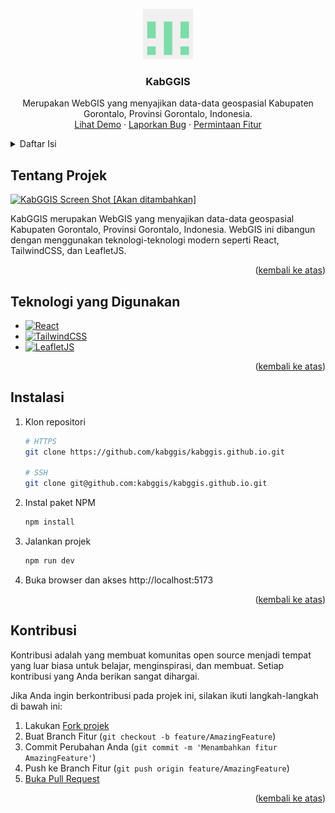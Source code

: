 <a id="readme-top"></a>

<div align="center">
  <a href="https://github.com/kabggis/kabggis.github.io">
    <!-- FIXME: Ganti Logo -->
    <img src="logo.png" alt="Logo" width="80" height="80">
  </a>

<h3 align="center">KabGGIS</h3>

  <p align="center">
    Merupakan WebGIS yang menyajikan data-data geospasial Kabupaten Gorontalo, Provinsi Gorontalo, Indonesia.
    <br />
    <a href="https://kabggis.github.io">Lihat Demo</a>
    ·
    <a href="https://github.com/kabggis/kabggis.github.io/issues">Laporkan Bug</a>
    ·
    <a href="https://github.com/kabggis/kabggis.github.io/issues">Permintaan Fitur</a>
  </p>
</div>

<details>
  <summary>Daftar Isi</summary>
  <ol>
    <li><a href="#tentang-projek">Tentang Projek</a></li>
    <li><a href="#teknologi-yang-digunakan">Teknologi yang Digunakan</a></li>
    <li><a href="#instalasi">Instalasi</a></li>
    <li><a href="#kontribusi">Kontribusi</a></li>
  </ol>
</details>

## Tentang Projek

[![KabGGIS Screen Shot [Akan ditambahkan]][product-screenshot]](https://kabggis.github.io)

KabGGIS merupakan WebGIS yang menyajikan data-data geospasial Kabupaten Gorontalo, Provinsi Gorontalo, Indonesia. WebGIS ini dibangun dengan menggunakan teknologi-teknologi modern seperti React, TailwindCSS, dan LeafletJS.

<p align="right">(<a href="#readme-top">kembali ke atas</a>)</p>

## Teknologi yang Digunakan

- [![React][React.js]][React-url]
- [![TailwindCSS][TailwindCSS]][TailwindCSS-url]
- [![LeafletJS][LeafletJS]][LeafletJS-url]

<p align="right">(<a href="#readme-top">kembali ke atas</a>)</p>

## Instalasi

1. Klon repositori

   ```sh
   # HTTPS
   git clone https://github.com/kabggis/kabggis.github.io.git

   # SSH
   git clone git@github.com:kabggis/kabggis.github.io.git
   ```

2. Instal paket NPM

   ```sh
   npm install
   ```

3. Jalankan projek

   ```sh
   npm run dev
   ```

4. Buka browser dan akses http://localhost:5173

<p align="right">(<a href="#readme-top">kembali ke atas</a>)</p>

## Kontribusi

Kontribusi adalah yang membuat komunitas open source menjadi tempat yang luar biasa untuk belajar, menginspirasi, dan membuat. Setiap kontribusi yang Anda berikan sangat dihargai.

Jika Anda ingin berkontribusi pada projek ini, silakan ikuti langkah-langkah di bawah ini:

1. Lakukan [Fork projek](https://github.com/kabggis/kabggis.github.io/fork)
2. Buat Branch Fitur (`git checkout -b feature/AmazingFeature`)
3. Commit Perubahan Anda (`git commit -m 'Menambahkan fitur AmazingFeature'`)
4. Push ke Branch Fitur (`git push origin feature/AmazingFeature`)
5. [Buka Pull Request](https://github.com/kabggis/kabggis.github.io/pulls)

<p align="right">(<a href="#readme-top">kembali ke atas</a>)</p>

[product-screenshot]: images/screenshot.png
[React.js]: https://img.shields.io/badge/React-20232A?style=for-the-badge&logo=react&logoColor=61DAFB
[React-url]: https://reactjs.org/
[TailwindCSS]: https://img.shields.io/badge/TailwindCSS-38B2AC?style=for-the-badge&logo=tailwind-css&logoColor=white
[TailwindCSS-url]: https://tailwindcss.com/
[LeafletJS]: https://img.shields.io/badge/Leaflet-199900?style=for-the-badge&logo=leaflet&logoColor=white
[LeafletJS-url]: https://leafletjs.com/
